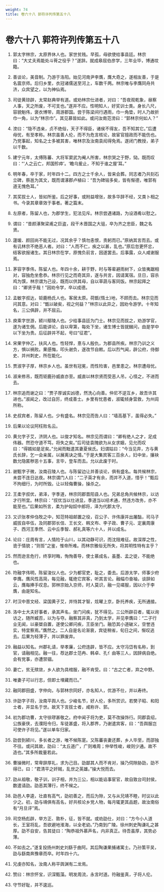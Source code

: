 ```yaml
---
weight: 74
title: 卷六十八 郭符许列传第五十八
---
```


# 卷六十八 郭符许列传第五十八

1. <span id="卷六十八_郭符许列传第五十八-1"></span>
郭太字林宗，太原界休人也。家世贫贱。早孤，母欲使给事县廷。林宗曰：“大丈夫焉能处斗筲之役乎？”遂辞。就成皋屈伯彦学，三年业毕，博通坟籍。

2. <span id="卷六十八_郭符许列传第五十八-2"></span>
善谈论，美音制。乃游于洛阳。始见河南尹李膺，膺大奇之，遂相友善，于是名震京师。后归乡里，衣冠诸儒送至河上，车数千两。林宗唯与李膺同舟共济，众宾望之，以为神仙焉。

3. <span id="卷六十八_郭符许列传第五十八-3"></span>
司徒黄琼辟，太常赵典举有道。或劝林宗仕进者，对曰：“吾夜观乾象，昼察人事，天之所废，不可支也。”遂并不应。性明知人，好奖训士类。身长八尺，容貌魁伟，褒衣博带，周游郡国。尝于陈梁间行遇雨，巾一角垫，时人乃故折巾一角，以为“林宗巾”。其见慕皆如此。或问汝南范滂曰：“郭林宗何如人？”

4. <span id="卷六十八_郭符许列传第五十八-4"></span>
滂曰：“隐不违亲，贞不绝俗，天子不得臣，诸侯不得友，吾不知其它。”后遭母忧，有至孝称。林宗虽善人伦，而不为危言核论，故宦官擅政而不能伤也。乃党事起，知名之士多被其害，唯林宗及汝南袁闳得免焉。遂闭门教授，弟子以千数。

5. <span id="卷六十八_郭符许列传第五十八-5"></span>
建宁元年，太傅陈蕃、大将军窦武为阉人所害，林宗哭之于野，恸。既而叹曰：“‘人之云亡，邦国殄瘁’。‘瞻乌爰止，不知于谁之屋’耳。”

6. <span id="卷六十八_郭符许列传第五十八-6"></span>
明年春，卒于家，时年四十二。四方之士千余人，皆来会葬。同志者乃共刻石立碑，蔡邕为其文，既而谓涿郡卢植曰：“吾为碑铭多矣，皆有惭德，唯郭有道无愧色耳。”

7. <span id="卷六十八_郭符许列传第五十八-7"></span>
其奖拔士人，皆如所鉴。后之好事，或附益增张，故多华辞不经，又类卜相之书。今录其章章效于事者。著之篇末。

8. <span id="卷六十八_郭符许列传第五十八-8"></span>
左原者，陈留人也，为郡学生，犯法见斥。林宗尝遇诸路，为设酒肴以慰之。

9. <span id="卷六十八_郭符许列传第五十八-9"></span>
谓曰：“昔颜涿聚梁甫之巨盗，段干木晋国之大驵，卒为齐之忠臣，魏之名贤。

10. <span id="卷六十八_郭符许列传第五十八-10"></span>
蘧瑗、颜回尚不能无过，况其余乎？慎勿恚恨，责躬而已。”原纳其言而去。或有讥林宗不绝恶人者。对曰：“人而不仁，疾之以甚，乱也。”原后忽更怀忿，结客欲报诸生。其日林宗在学，原愧负前言，因遂罢去。后事露，众人咸谢服焉。

11. <span id="卷六十八_郭符许列传第五十八-11"></span>
茅容字季伟，陈留人也。年四十余，耕于野，时与等辈避雨树下，众皆夷踞相对，容独危坐愈恭。林宗行见之而奇其异，遂与共言，因请寓宿。旦日，容杀鸡为馔，林宗谓为己设，既而以供其母，自以草蔬与客同饭。林宗起拜之曰：“卿贤乎哉！”因劝令学，卒以成德。

12. <span id="卷六十八_郭符许列传第五十八-12"></span>
孟敏字叔达，钜鹿杨氏人也。客居太原。荷甑{惰土}地，不顾而去。林宗见而问其意。对曰：“甑以破矣，视之何益？”林宗以此异之，因劝令游学。十年知名，三公俱辟，并不屈云。

13. <span id="卷六十八_郭符许列传第五十八-13"></span>
庾乘字世游，颍川鄢陵人也。少给事县廷为门士。林宗见而拔之，劝游学官，遂为诸生佣。后能讲论，自以卑第，每处下坐，诸生博士皆就雠问，由是学中以下坐为贵。后征辟并不起，号曰“征君”。

14. <span id="卷六十八_郭符许列传第五十八-14"></span>
宋果字仲乙，扶风人也。性轻悍，憙与人殷仇，为郡县所疾。林宗乃训之义方，惧以祸败。果感悔，叩头谢负，遂改节自敕。后以烈气闻，辟公府，侍御史、并州刺史，所在能化。

15. <span id="卷六十八_郭符许列传第五十八-15"></span>
贾淑字子厚，林宗乡人也。虽世有冠冕，而性险害，邑里患之。林宗遭母忧。

16. <span id="卷六十八_郭符许列传第五十八-16"></span>
淑来修吊，既而钜鹿孙威直亦至。威直以林宗贤而受恶人吊，心怪之，不进而去。

17. <span id="卷六十八_郭符许列传第五十八-17"></span>
林宗追而谢之曰：“贾子厚诚实凶德，然洗心向善。仲尼不逆互乡，故吾许其进也。”淑闻之，改过自厉，终成善士。乡里有忧患者，淑辄倾身营救，为州闾所称。

18. <span id="卷六十八_郭符许列传第五十八-18"></span>
史叔宾者，陈留人也。少有盛名。林宗见而告人曰：“墙高基下，虽得必失。”

19. <span id="卷六十八_郭符许列传第五十八-19"></span>
后果以论议阿枉败名云。

20. <span id="卷六十八_郭符许列传第五十八-20"></span>
黄允字子艾，济阴人也。以俊才知名。林宗见而谓曰：“卿有绝人之才，足成伟器。然恐守道不笃，将失之矣。”后司徒袁隗欲为从女求姻，见允而叹曰：“得婿如是足矣。”允闻而黜遣其妻夏侯氏。妇谓姑曰：“今当见弃，方与黄氏长辞，乞一会亲属，以展离诀之情。”于是大集宾客三百余人，妇中坐，攘袂数允隐匿秽恶十五事，言毕，登车而去。允以此废于时。

21. <span id="卷六十八_郭符许列传第五十八-21"></span>
谢甄字子微，汝南召陵人也。与陈留边让并善谈论，俱有盛名。每共候林宗，未尝不连日达夜。林宗谓门人曰：“二子英才有余，而并不入道，惜乎！”甄后不拘细行，为时所毁。让以轻侮曹操，操杀之。

22. <span id="卷六十八_郭符许列传第五十八-22"></span>
王柔字叔优，弟泽，字季道，林宗同郡晋阳县人也。兄弟总角共候林宗，以访才行所宜。林宗曰：“叔优当以仕进显，季道当以经术通，然违方改务，亦不能至也。”后果如所言，柔为护匈奴中郎将，泽为代郡太守。

23. <span id="卷六十八_郭符许列传第五十八-23"></span>
又识张孝仲刍牧之中，知范特祖邮置之役，召公子、许伟康并出屠酤，司马子威拔自卒伍，及同郡郭长信、王长文、韩文布、李子政、曹子元、定襄周康子、西河王季然、云中丘季智、郝礼真等六十人，并以成名。

24. <span id="卷六十八_郭符许列传第五十八-24"></span>
论曰：庄周有言，人情险于山川，以其动静可识，而沈阻难征。故深厚之性，诡于情貌；“则哲”之鉴，惟帝所难。而林宗雅俗无所失，将其明性特有主乎？

25. <span id="卷六十八_郭符许列传第五十八-25"></span>
然而逊言危行，终享时晦，恂恂善导，使士慕成名，虽墨、孟之徒，不能绝也。

26. <span id="卷六十八_郭符许列传第五十八-26"></span>
符融字伟明，陈留浚仪人也。少为都官吏，耻之，委去。后游太学，师事少府李膺。膺风性高简，每见融，辄绝它宾客，听其言论。融幅巾奋袖，谈辞如云，膺每捧手叹息。郭林宗始入京师，时人莫识，融一见嗟服，因以介于李膺，由是知名。

27. <span id="卷六十八_郭符许列传第五十八-27"></span>
时汉中晋文经、梁国黄子艾，并恃其才智，炫曜上京，卧托养疾，无所通接。

28. <span id="卷六十八_郭符许列传第五十八-28"></span>
洛中士大夫好事者，承其声名，坐门问疾，犹不得见。三公所辟召者，辄以询访之，随所臧否，以为与夺。融察其非真，乃到太学，并见李膺曰：“二子行业无闻，以豪桀自置，遂使公卿问疾，王臣坐门。融恐其小道破义，空誉违实，特宜察焉。”膺然之。二人自是名论渐衰，宾徒稍省，旬日之间，惭叹逃去。后果为轻薄子，并以罪废弃。

29. <span id="卷六十八_郭符许列传第五十八-29"></span>
融益以知名。州郡礼请，举孝廉，公府连辟，皆不应。太守冯岱有名称，到官，请融相见。融一往，荐达郡士范冉、韩卓、孔亻由等三人，因辞病自绝。会有党事，亦遭禁锢。

30. <span id="卷六十八_郭符许列传第五十八-30"></span>
妻亡，贫无殡敛，乡人欲为具棺服，融不肯受。曰：“古之亡者，弃之中野。

31. <span id="卷六十八_郭符许列传第五十八-31"></span>
唯妻子可以行志，但即土埋藏而已。”

32. <span id="卷六十八_郭符许列传第五十八-32"></span>
融同郡田盛，字仲向，与郭林宗同好，亦名知人，优游不仕，并以寿终。

33. <span id="卷六十八_郭符许列传第五十八-33"></span>
许劭字子将，汝南平舆人也。少峻名节，好人伦，多所赏识。若樊子昭、和阳士者，并显名于世。故天下言拔士者，咸称许、郭。

34. <span id="卷六十八_郭符许列传第五十八-34"></span>
初为郡功曹，太守徐璆甚敬之。府中闻子将为吏，莫不改操饰行。同郡袁绍，公族豪侠，去濮阳令归，车徒甚盛，将入郡界，乃谢遣宾客，曰：“吾舆服岂可使许子将见。”遂以单车归家。

35. <span id="卷六十八_郭符许列传第五十八-35"></span>
劭尝到颍川，多长者之游，唯不候陈寔。又陈蕃丧妻还葬，乡人毕至，而邵独不往。或问其故，劭曰：“太丘道广，广则难周；仲举性峻，峻则少通。故不造也。”其多所裁量若此。

36. <span id="卷六十八_郭符许列传第五十八-36"></span>
曹操微时，常卑辞厚礼，求为己目。劭鄙其人而不肯对，操乃伺隙胁劭，劭不得已，曰：“君清平之奸贼，乱世之英雄。”操大悦而去。

37. <span id="卷六十八_郭符许列传第五十八-37"></span>
劭从祖敬，敬子训，训子相，并为三公，相以能谄事宦官，故自致台司封侯，数遣请劭。劭恶其薄行，终不候之。

38. <span id="卷六十八_郭符许列传第五十八-38"></span>
劭邑人李逵，壮直有高气，劭初善之，而后为隙，又与从兄靖不睦，时议以此少之。初，劭与靖俱有高名，好共核论乡党人物，每月辄更其品题，故汝南俗有“月旦评”焉。

39. <span id="卷六十八_郭符许列传第五十八-39"></span>
司空杨彪辟，举方正、敦朴，征，皆不就。或劝劭仕，对曰：“方今小人道长，王室将乱，吾欲避地淮海，以全老幼。”乃南到广陵。徐州刺史陶谦礼之甚厚。劭不自安，告其徒曰：“陶恭祖外慕声名，内非真正。待吾虽厚，其势必薄。

40. <span id="卷六十八_郭符许列传第五十八-40"></span>
不如去之。”遂复投扬州刺史刘繇于曲阿。其后陶谦果捕诸寓士。乃孙策平吴，劭与繇南奔豫章而卒。时年四十六。

41. <span id="卷六十八_郭符许列传第五十八-41"></span>
兄虔亦知名，汝南人称平舆渊有二龙焉。

42. <span id="卷六十八_郭符许列传第五十八-42"></span>
赞曰：林宗怀宝，识深甄藻。明发周流，永言时道。符融鉴真，子将人伦。

43. <span id="卷六十八_郭符许列传第五十八-43"></span>
守节好耻，并不逡巡。
